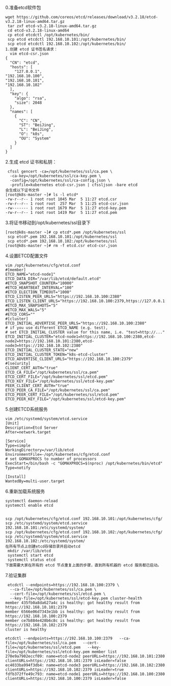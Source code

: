 0.准备etcd软件包

    wget https://github.com/coreos/etcd/releases/download/v3.2.18/etcd-v3.2.18-linux-amd64.tar.gz
     tar zxf etcd-v3.2.18-linux-amd64.tar.gz
     cd etcd-v3.2.18-linux-amd64
     cp etcd etcdctl /opt/kubernetes/bin/
     scp etcd etcdctl 192.168.10.101:/opt/kubernetes/bin/
     scp etcd etcdctl 192.168.10.102:/opt/kubernetes/bin/
    1.创建 etcd 证书签名请求：
      vim etcd-csr.json
    {
      "CN": "etcd",
      "hosts": [
        "127.0.0.1",
    "192.168.10.100",
    "192.168.10.101",
    "192.168.10.102"
      ],
      "key": {
        "algo": "rsa",
        "size": 2048
      },
      "names": [
        {
          "C": "CN",
          "ST": "BeiJing",
          "L": "BeiJing",
          "O": "k8s",
          "OU": "System"
        }
      ]
    }

2.生成 etcd 证书和私钥：

     cfssl gencert -ca=/opt/kubernetes/ssl/ca.pem \
      -ca-key=/opt/kubernetes/ssl/ca-key.pem \
      -config=/opt/kubernetes/ssl/ca-config.json \
      -profile=kubernetes etcd-csr.json | cfssljson -bare etcd
    会生成以下证书文件
    [root@k8s-master ~]# ls -l etcd*
    -rw-r--r-- 1 root root 1045 Mar  5 11:27 etcd.csr
    -rw-r--r-- 1 root root  257 Mar  5 11:25 etcd-csr.json
    -rw------- 1 root root 1679 Mar  5 11:27 etcd-key.pem
    -rw-r--r-- 1 root root 1419 Mar  5 11:27 etcd.pem
3.将证书移动到/opt/kubernetes/ssl目录下

    [root@k8s-master ~]# cp etcd*.pem /opt/kubernetes/ssl
     scp etcd*.pem 192.168.10.101:/opt/kubernetes/ssl
     scp etcd*.pem 192.168.10.102:/opt/kubernetes/ssl
    [root@k8s-master ~]# rm -f etcd.csr etcd-csr.json
4.设置ETCD配置文件

    vim /opt/kubernetes/cfg/etcd.conf
    #[member]
    ETCD_NAME="etcd-node1"
    ETCD_DATA_DIR="/var/lib/etcd/default.etcd"
    #ETCD_SNAPSHOT_COUNTER="10000"
    #ETCD_HEARTBEAT_INTERVAL="100"
    #ETCD_ELECTION_TIMEOUT="1000"
    ETCD_LISTEN_PEER_URLS="https://192.168.10.100:2380"
    ETCD_LISTEN_CLIENT_URLS="https://192.168.10.100:2379,https://127.0.0.1:2379"
    #ETCD_MAX_SNAPSHOTS="5"
    #ETCD_MAX_WALS="5"
    #ETCD_CORS=""
    #[cluster]
    ETCD_INITIAL_ADVERTISE_PEER_URLS="https://192.168.10.100:2380"
    # if you use different ETCD_NAME (e.g. test),
    # set ETCD_INITIAL_CLUSTER value for this name, i.e. "test=http://..."
    ETCD_INITIAL_CLUSTER="etcd-node1=https://192.168.10.100:2380,etcd-node2=https://192.168.10.101:2380,etcd-node3=https://192.168.10.102:2380"
    ETCD_INITIAL_CLUSTER_STATE="new"
    ETCD_INITIAL_CLUSTER_TOKEN="k8s-etcd-cluster"
    ETCD_ADVERTISE_CLIENT_URLS="https://192.168.10.100:2379"
    #[security]
    CLIENT_CERT_AUTH="true"
    ETCD_CA_FILE="/opt/kubernetes/ssl/ca.pem"
    ETCD_CERT_FILE="/opt/kubernetes/ssl/etcd.pem"
    ETCD_KEY_FILE="/opt/kubernetes/ssl/etcd-key.pem"
    PEER_CLIENT_CERT_AUTH="true"
    ETCD_PEER_CA_FILE="/opt/kubernetes/ssl/ca.pem"
    ETCD_PEER_CERT_FILE="/opt/kubernetes/ssl/etcd.pem"
    ETCD_PEER_KEY_FILE="/opt/kubernetes/ssl/etcd-key.pem"

5.创建ETCD系统服务

    vim /etc/systemd/system/etcd.service
    [Unit]
    Description=Etcd Server
    After=network.target

    [Service]
    Type=simple
    WorkingDirectory=/var/lib/etcd
    EnvironmentFile=-/opt/kubernetes/cfg/etcd.conf
    # set GOMAXPROCS to number of processors
    ExecStart=/bin/bash -c "GOMAXPROCS=$(nproc) /opt/kubernetes/bin/etcd"
    Type=notify

    [Install]
    WantedBy=multi-user.target

6.重新加载系统服务

    systemctl daemon-reload
    systemctl enable etcd

 
    scp /opt/kubernetes/cfg/etcd.conf 192.168.10.101:/opt/kubernetes/cfg/
    scp /etc/systemd/system/etcd.service 192.168.10.101:/etc/systemd/system/
    scp /opt/kubernetes/cfg/etcd.conf 192.168.10.102:/opt/kubernetes/cfg/
    scp /etc/systemd/system/etcd.service 192.168.10.102:/etc/systemd/system/
    在所有节点上创建etcd存储目录并启动etcd
     mkdir /var/lib/etcd
     systemctl start etcd
     systemctl status etcd
    下面需要大家在所有的 etcd 节点重复上面的步骤，直到所有机器的 etcd 服务都已启动。

7.验证集群

     etcdctl --endpoints=https://192.168.10.100:2379 \
      --ca-file=/opt/kubernetes/ssl/ca.pem \
      --cert-file=/opt/kubernetes/ssl/etcd.pem \
      --key-file=/opt/kubernetes/ssl/etcd-key.pem cluster-health
    member 435fb0a8da627a4c is healthy: got healthy result from https://192.168.10.101:2379
    member 6566e06d7343e1bb is healthy: got healthy result from https://192.168.10.100:2379
    member ce7b884e428b6c8c is healthy: got healthy result from https://192.168.10.102:2379
    cluster is healthy

    etcdctl --endpoints=https://192.168.10.100:2379   --ca-file=/opt/kubernetes/ssl/ca.pem   --cert-file=/opt/kubernetes/ssl/etcd.pem   --key-file=/opt/kubernetes/ssl/etcd-key.pem member list
    270e9a7902eccf09: name=etcd-node2 peerURLs=https://192.168.10.101:2380 clientURLs=https://192.168.10.101:2379 isLeader=false
    ec4033ba994f3db4: name=etcd-node3 peerURLs=https://192.168.10.102:2380 clientURLs=https://192.168.10.102:2379 isLeader=true
    fdfb372ffe49c793: name=etcd-node1 peerURLs=https://192.168.10.100:2380 clientURLs=https://192.168.10.100:2379 isLeader=false